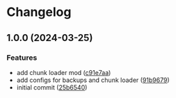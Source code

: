 # Changelog

## 1.0.0 (2024-03-25)


### Features

* add chunk loader mod ([c91e7aa](https://github.com/crafthippie/skyblock/commit/c91e7aada9b9d79e25e373d84204e4500ccecb6e))
* add configs for backups and chunk loader ([91b9679](https://github.com/crafthippie/skyblock/commit/91b9679d3df53a78b8ac95f97752d612b57dba94))
* initial commit ([25b6540](https://github.com/crafthippie/skyblock/commit/25b6540619375bb237d147f406f4f6087c3afa0c))
